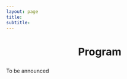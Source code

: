 ```yaml
---
layout: page
title: 
subtitle: 
---
```

<h1 style="text-align:center; margin-bottom:20pt; !important"> Program </h1>
To be announced
<!--
<div class='program-table' style='font-size: 10pt; width:100%;'>

<table>
  <tr>
    <td>8:30 am</td>
    <td>Opening Remarks</td>
  </tr>
  <tr>
    <td>8:40 am</td>
    <td><b>Invited talk 1:</b> Bridging Language and Robotics for Interaction, Learning, and Teaching
 - Dorsa Sadigh (40 min)</td>
  </tr>
  <tr>
    <td>9:20 am</td>
    <td><b>Invited talk 2:</b> Building multimodal interactive agents: imitation, reinforcement learning and beyond
 - Chen Yan (40 min)</td>
  </tr>
  <tr style='color:darkgray;'>
    <td>10:00 am</td>
    <td>Break (15 min)</td>
  </tr>
  <tr>
    <td>10:15 am</td>
    <td>Poster Session (30 min)</td>
  </tr>
  <tr>
    <td>10:45 am</td>
    <td><b>Contributed Talk 1:</b> ScriptWorld: A Scripts-based RL Environment - Abhinav Joshi (15 min)</td>
  </tr>
    <tr>
    <td>11:00 am</td>
    <td><b>Contributed Talk 2:</b> How to Talk so AI Will Learn: Instructions, Descriptions, and Pragmatics - Ted Sumers (15 min)</td>
  </tr>
  <tr>
    <td>11:15 am</td>
    <td><b>Invited Talk 3:</b> How language generalizes experience and enables cumulative culture - Noah Goodman (40 min)</td>
  </tr>
  <tr style='color:darkgray;'>
    <td>11:55 am</td>
    <td>Lunch (1h10)</td>
  </tr>
   <tr>
    <td>1:05 pm </td>
    <td><b>Invited Talk 4:</b> Towards Complex Language in Partially Observed Environments - Stefanie Tellex (40 min)</td>
  </tr>
  <tr>
    <td>1:45 pm</td>
    <td><b>Contributed talk 3:</b> Collaborating with language models for embodied reasoning - Ishita dasgupta (15 min)</td>
  </tr>
  <tr>
    <td>2:00 pm</td>
    <td><b>Late Breaking Result 1:</b> Cicero: Combining Language Models and Strategic Reasoning in the Game of Diplomacy - Adam Lerer (25 min)</td>
  </tr>
   <tr>
    <td>2:25 pm</td>
    <td><b>Late Breaking Result 2:</b>  VIMA: General Robot Manipulation with Multimodal Prompts - Jim Fan  (25 min)</td>
  </tr>
  <tr>
    <td>2:50 pm</td>
    <td>Poster Session (30 min)</td>
  </tr>
  <tr style="color:darkgray;">
    <td>3:20 pm</td>
    <td>Break (15 min)</td>
  </tr>
  <tr>
    <td>3:35 pm</td>
    <td><b>Invited Talk 5:</b> Connections between Language Modeling and Reinforcement Learning - Igor Mordatch (40 min)</td>
  </tr>
  <tr>
    <td>4:15 pm</td>
    <td><b> Invited Talk 6:</b> Capturing intelligence at the level of thought - James McClelland (40 min)</td>
  </tr>
  <tr>
    <td>4:55 pm</td>
    <td>Closing Remarks (5 min)</td>
  </tr>

</table>

</div>
-->

